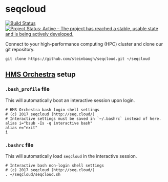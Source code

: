 # seqcloud

[![Build Status](https://travis-ci.org/steinbaugh/seqcloud.svg?branch=master)](https://travis-ci.org/steinbaugh/seqcloud)
[![Project Status: Active – The project has reached a stable, usable state and is being actively developed.](http://www.repostatus.org/badges/latest/active.svg)](http://www.repostatus.org/#active)

Connect to your high-performance computing (HPC) cluster and clone our git repository.

```{bash}
git clone https://github.com/steinbaugh/seqcloud.git ~/seqcloud
```


## [HMS Orchestra](https://wiki.med.harvard.edu/Orchestra/WebHome) setup

### `.bash_profile` file

This will automatically boot an interactive session upon login.

```{bash}
# HMS Orchestra bash login shell settings
# (c) 2017 seqcloud (http://seq.cloud/)
# Interactive settings must be saved in `~/.bashrc` instead of here.
alias i="bsub -Is -q interactive bash"
alias e="exit"
i
```

### `.bashrc` file

This will automatically load `seqcloud` in the interactive session.

```{bash}
# Interactive bash non-login shell settings
# (c) 2017 seqcloud (http://seq.cloud/)
. ~/seqcloud/seqcloud.sh
```
